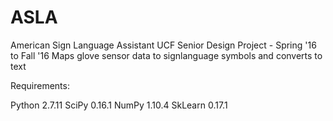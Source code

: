 # ASLA
American Sign Language Assistant
UCF Senior Design Project - Spring '16 to Fall '16
Maps glove sensor data to signlanguage symbols and converts to text


Requirements:

Python 2.7.11
SciPy 0.16.1
NumPy 1.10.4
SkLearn 0.17.1